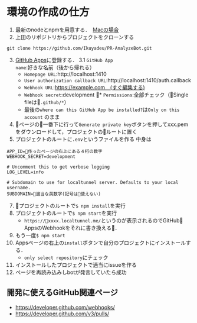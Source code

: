 # 環境の作成の仕方
1. 最新のnodeとnpmを用意する．　[Macの場合](http://umekov.hatenablog.com/entry/2016/12/03/000001)　
2. 上田のリポジトリからプロジェクトをクローンする
```
git clone https://github.com/Ikuyadeu/PR-AnalyzeBot.git
```
3. [GitHub Apps](https://github.com/settings/apps/new)に登録する．
    3.1 `GitHub App name`:好きな名前（後から帰れる）
    * `Homepage URL`:http://localhost:1410
    * `User authorization callback URL`:http://localhost:1410/auth.callback
    * `Webhook URL`:https://example.com　(すぐ編集する)
    * `Webhook secret`:development
    * `Permissions`:全部チェック（Single fileは`.github/*`）
    * 最後の`where can this GitHub App be installed?`は`Only on this account` のまま
4. ページの一番下に行って`Generate private key`ボタンを押してxxx.pemをダウンロードして，プロジェクトのルートに置く
6. プロジェクトのルートに`.env`というファイルを作る
中身は
```
APP_ID=作ったページの右上にある４桁の数字
WEBHOOK_SECRET=development

# Uncomment this to get verbose logging
LOG_LEVEL=info

# Subdomain to use for localtunnel server. Defaults to your local username.
SUBDOMAIN=適当な英数字(記号は使えない)
```
7. プロジェクトのルートで`$ npm install`を実行
8. プロジェクトのルートで`$ npm start`を実行
    * `https://xxxx.localtunnel.me/`というのが表示されるのでGitHub　AppsのWebhookをそれに書き換える．
9. もう一度`$ npm start`
9. Appsページの右上の`install`ボタンで自分のプロジェクトにインストールする．
    * `only select repository`にチェック
10. インストールしたプロジェクトで適当にissueを作る
11. ページを再読み込みしbotが発言していたら成功

## 開発に使えるGitHub関連ページ
* https://developer.github.com/webhooks/
* https://developer.github.com/v3/pulls/
